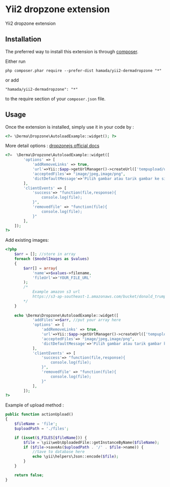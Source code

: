 Yii2 dropzone extension 
========================
Yii2 dropzone extension 

Installation
------------

The preferred way to install this extension is through [composer](http://getcomposer.org/download/).

Either run

```
php composer.phar require --prefer-dist hamada/yii2-dermadropzone "*"
```

or add

```
"hamada/yii2-dermadropzone": "*"
```

to the require section of your `composer.json` file.


Usage
-----

Once the extension is installed, simply use it in your code by  :

```php
<?= \Derma\Dropzone\AutoloadExample::widget(); ?> 
```


More detail options :  [dropzonejs official docs](http://www.dropzonejs.com/#toc_6)
```php
<?=  \Derma\Dropzone\AutoloadExample::widget([
        'options' => [
            'addRemoveLinks' => true,
            'url'=>Yii::$app->getUrlManager()->createUrl(['tempupload/upload']),
            'acceptedFiles'=> "image/jpeg,image/png",
            'dictDefaultMessage'=>'Pilih gambar atau tarik gambar ke sini. ',
        ],
        'clientEvents' => [
            'success'=> "function(file,response){
                console.log(file);
            }",
            'removedfile' => "function(file){
                console.log(file);
            }"
        ],
    ]);
?>
```

Add existing images:
```php
<?php  
    $arr = []; //store in array
    foreach ($modelImages as $values)
    {
        $arr[] = array(
            'name'=>$values->filename,
            'fileUrl'=>'YOUR_FILE_URL'
        );
        /*
            Example amazon s3 url
            https://s3-ap-southeast-1.amazonaws.com/bucket/donald_trump_sucks.jpg
        */
    }
    
    echo \Derma\Dropzone\AutoloadExample::widget([
            'addFiles'=>$arr, //put your array here
            'options' => [
                'addRemoveLinks' => true,
                'url'=>Yii::$app->getUrlManager()->createUrl(['tempupload/upload']),
                'acceptedFiles'=> "image/jpeg,image/png",
                'dictDefaultMessage'=>'Pilih gambar atau tarik gambar ke sini. ',
            ],
            'clientEvents' => [
                'success'=> "function(file,response){
                    console.log(file);
                }",
                'removedfile' => "function(file){
                    console.log(file);
                }"
            ],
        ]);
?>
```

Example of upload method :

```php
public function actionUpload()
{
    $fileName = 'file';
    $uploadPath = './files';

    if (isset($_FILES[$fileName])) {
        $file = \yii\web\UploadedFile::getInstanceByName($fileName);
        if ($file->saveAs($uploadPath . '/' . $file->name)) {
            //Save to database here
            echo \yii\helpers\Json::encode($file);
        }
    }

    return false;
}
```